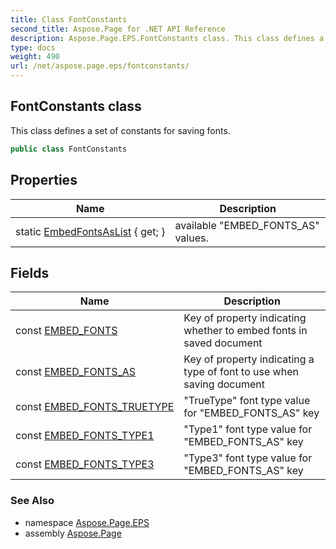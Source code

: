 ```yaml
---
title: Class FontConstants
second_title: Aspose.Page for .NET API Reference
description: Aspose.Page.EPS.FontConstants class. This class defines a set of constants for saving fonts
type: docs
weight: 490
url: /net/aspose.page.eps/fontconstants/
---
```

## FontConstants class

This class defines a set of constants for saving fonts.

```csharp
public class FontConstants
```

## Properties

| Name | Description |
| --- | --- |
| static [EmbedFontsAsList](../../aspose.page.eps/fontconstants/embedfontsaslist/) { get; } | available "EMBED_FONTS_AS" values. |

## Fields

| Name | Description |
| --- | --- |
| const [EMBED_FONTS](../../aspose.page.eps/fontconstants/embed_fonts/) | Key of property indicating whether to embed fonts in saved document |
| const [EMBED_FONTS_AS](../../aspose.page.eps/fontconstants/embed_fonts_as/) | Key of property indicating a type of font to use when saving document |
| const [EMBED_FONTS_TRUETYPE](../../aspose.page.eps/fontconstants/embed_fonts_truetype/) | "TrueType" font type value for "EMBED_FONTS_AS" key |
| const [EMBED_FONTS_TYPE1](../../aspose.page.eps/fontconstants/embed_fonts_type1/) | "Type1" font type value for "EMBED_FONTS_AS" key |
| const [EMBED_FONTS_TYPE3](../../aspose.page.eps/fontconstants/embed_fonts_type3/) | "Type3" font type value for "EMBED_FONTS_AS" key |

### See Also

* namespace [Aspose.Page.EPS](../../aspose.page.eps/)
* assembly [Aspose.Page](../../)


